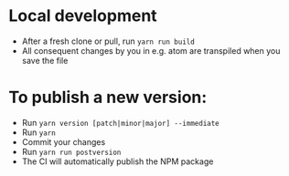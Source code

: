 # Local development

- After a fresh clone or pull, run `yarn run build`
- All consequent changes by you in e.g. atom are transpiled when you save the file

# To publish a new version:

- Run `yarn version [patch|minor|major] --immediate`
- Run `yarn`
- Commit your changes
- Run `yarn run postversion`
- The CI will automatically publish the NPM package
